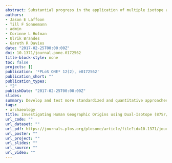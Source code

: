 ```yaml
---
abstract: Substantial progress in the application of multiple isotope analyses has greatly improved the ability to identify nonlocal individuals amongst archaeological populations over the past decades. More recently the development of large scale models of spatial isotopic variation (isoscapes) has contributed to improved geographic assignments of human and animal origins. Persistent challenges remain, however, in the accurate identification of individual geographic origins from skeletal isotope data in studies of human (and animal) migration and provenance. In an attempt to develop and test more standardized and quantitative approaches to geographic assignment of individual origins using isotopic data two methods, combining 87Sr/86Sr and d18O isoscapes, are examined for the Circum-Caribbean region 1) an Interval approach using a defined range of fixed isotopic variation per location and 2) a Likelihood assignment approach using univariate and bivariate probability density functions. These two methods are tested with enamel isotope data from a modern sample of known origin from Caracas, Venezuela and further explored with two archaeological samples of unknown origin recovered from Cuba and Trinidad. The results emphasize both the potential and limitation of the different approaches. Validation tests on the known origin sample exclude most areas of the Circum-Caribbean region and correctly highlight Caracas as a possible place of origin with both approaches. The positive validation results clearly demonstrate the overall efficacy of a dual-isotope approach to geoprovenance. The accuracy and precision of geographic assignments may be further improved by better understanding of the relationships between environmental and biological isotope variation; continued development and refinement of relevant isoscapes; and the eventual incorporation of a broader array of isotope proxy data.
authors:
- Jason E Laffoon
- Till F Sonnemann
- admin
- Corinne L Hofman
- Ulrik Brandes
- Gareth R Davies
date: "2017-02-25T00:00:00Z"
doi: 10.1371/journal.pone.0172562
title-block-style: none
toc: false
projects: []
publication: '*PLoS ONE* 12(2), e0172562'
publication_short: ""
publication_types:
- "2"
publishDate: "2017-02-25T00:00:00Z"
slides: 
summary: Develop and test more standardized and quantitative approaches to geographic assignment of individual origins using isotopic data.
tags:
- archaeology
title: Investigating Human Geographic Origins using Dual-Isotope (87Sr/86Sr, d18O) Assignment approaches
url_code: ""
url_dataset: ""
url_pdf: https://journals.plos.org/plosone/article/file?id=10.1371/journal.pone.0172562&type=printable
url_poster: ""
url_project: ""
url_slides: ""
url_source: ""
url_video: ""
---
```

